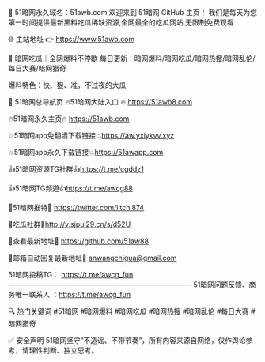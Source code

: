 📢 51暗网永久域名：51awb.com
欢迎来到 51暗网 GitHub 主页！
我们是每天为您第一时间提供最新黑料吃瓜稀缺资源,全网最全的吃瓜网站,无限制免费观看

🌐 主站地址 👉 https://www.51awb.com

🍉 暗网吃瓜｜全网爆料不停歇
每日更新：暗网爆料/暗网吃瓜/暗网热搜/暗网乱伦/每日大赛/暗网猎奇

爆料特色：快、狠、准，不过夜的大瓜

🧭 51暗网总导航页
🔥51暗网大陆入口 🔥 https://51awb8.com

🔥51暗网永久主页🔥  https://51awb.com

💥51暗网app免翻墙下载链接💥https://aw.yxiykvv.xyz 

💥51暗网app永久下载链接💥https://51awapp.com

👍51暗网资源TG社群👍https://t.me/cgddz1

👍51暗网TG频道👍https://t.me/awcg88

💋51暗网推特💋 https://twitter.com/litchi874

💋吃瓜社群💋http://v.sjpul29.cn/s/d52U

💋查看最新地址💋  https://github.com/51aw88

💋邮箱自动回复最新地址💋 anwangchigua@gmail.com

51暗网投稿TG： https://t.me/awcg_fun
——————————————————————————-
51暗网问题反馈、商务唯一联系人 ：https://t.me/awcg_fun

🔍 热门关键词
#51暗网 #暗网爆料 #暗网吃瓜 #暗网热搜 #暗网乱伦 #每日大赛 #暗网猎奇

✅ 安全声明
51暗网坚守“不造谣、不带节奏”，所有内容来源自网络，仅作舆论参考，请理性判断、独立思考。
